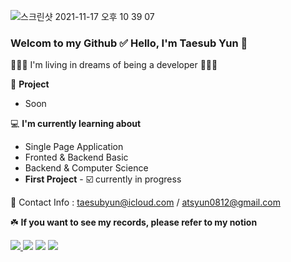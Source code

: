 ![스크린샷 2021-11-17 오후 10 39 07](https://user-images.githubusercontent.com/72742121/142211258-2d52891e-85aa-418c-b145-71ee2ff5b5a1.png)



### Welcom to my Github ✅  Hello, I'm Taesub Yun 👋
🙍🏻‍♂️  I'm living in dreams of being a developer  🙋🏻‍♂️

🎁   __Project__

- Soon

💻  __I'm currently learning about__
- Single Page Application
- Fronted & Backend Basic
- Backend & Computer Science  
- __First Project__ - ☑️ currently in progress 

📨  Contact Info : taesubyun@icloud.com / atsyun0812@gmail.com

☘️ **If you want to see my records, please refer to my notion**



<a href="https://www.notion.so/4b328cc6afa24382898a9556df2f5d79" target="_blank"><img src="https://img.shields.io/badge/Notion-%23000000.svg?style=for-the-badge&logo=notion&logoColor=white"/>
<a href="http://www.facebook.com/taesubyun0812" target="_blank"><img src="https://img.shields.io/badge/Facebook-%231877F2.svg?style=for-the-badge&logo=Facebook&logoColor=white"/></a>
<a href="http://www.linkedin.com/in/taesub-yun-51baa9220" target="_blank"><img src="https://img.shields.io/badge/linkedin-%230077B5.svg?style=for-the-badge&logo=linkedin&logoColor=white"/></a>
<a href="https://www.instagram.com/tsyun0812/" target="_blank"><img src="https://img.shields.io/badge/Instgram-%23E4405F.svg?style=for-the-badge&logo=Instagram&logoColor=white"/></a>
<!-- 


![HTML5](https://img.shields.io/badge/html5-%23E34F26.svg?style=for-the-badge&logo=html5&logoColor=white)
![CSS3](https://img.shields.io/badge/css3-%231572B6.svg?style=for-the-badge&logo=css3&logoColor=white)
![JavaScript](https://img.shields.io/badge/javascript-%23323330.svg?style=for-the-badge&logo=javascript&logoColor=%23F7DF1E)
![React Native](https://img.shields.io/badge/react_native-%2320232a.svg?style=for-the-badge&logo=react&logoColor=%2361DAFB)
![Gmail](https://img.shields.io/badge/Gmail-D14836?style=for-the-badge&logo=gmail&logoColor=white)
![Facebook](https://img.shields.io/badge/Facebook-%231877F2.svg?style=for-the-badge&logo=Facebook&logoColor=white)
![GitHub](https://img.shields.io/badge/github-%23121011.svg?style=for-the-badge&logo=github&logoColor=white)
![Notion](https://img.shields.io/badge/Notion-%23000000.svg?style=for-the-badge&logo=notion&logoColor=white)
![Coursera](https://img.shields.io/badge/Coursera-%230056D2.svg?style=for-the-badge&logo=Coursera&logoColor=white)

 -->

<!-- 뺼 지 말 지 일 단 보 류
[![Ashutosh's github activity graph](https://activity-graph.herokuapp.com/graph?username=TAESUBYUN&bg_color=2e2c2f&color=b2ff9e&line=ffffff&point=d1495b&theme=rogue)](https://github.com/ashutosh00710/github-readme-activity-graph)
 -->



